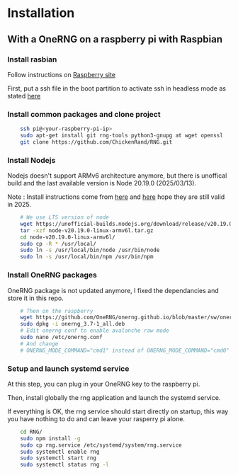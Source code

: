 
# Installation

## With a OneRNG on a raspberry pi with Raspbian

### Install rasbian

Follow instructions on [Raspberry site](https://www.raspberrypi.org/documentation/installation/installing-images/linux.md)

First, put a ssh file in the boot partition to activate ssh in headless mode as stated [here](https://www.raspberrypi.org/documentation/remote-access/ssh/)

### Install common packages and clone project

```bash
    ssh pi@<your-raspberry-pi-ip>
    sudo apt-get install git rng-tools python3-gnupg at wget openssl
    git clone https://github.com/ChickenRand/RNG.git
```

### Install Nodejs

Nodejs doesn't support ARMv6 architecture anymore, but there is unoffical build and the last available version is Node 20.19.0 (2025/03/13).

Note : Install instructions come from [here](http://raspberrypi.stackexchange.com/a/37976) and [here](http://raspberrypi.stackexchange.com/a/48313) hope they are still valid in 2025.

```bash
    # We use LTS version of node
    wget https://unofficial-builds.nodejs.org/download/release/v20.19.0/node-v20.19.0-linux-armv6l.tar.gz
    tar -xzf node-v20.19.0-linux-armv6l.tar.gz
    cd node-v20.19.0-linux-armv6l/
    sudo cp -R * /usr/local/
    sudo ln -s /usr/local/bin/node /usr/bin/node
    sudo ln -s /usr/local/bin/npm /usr/bin/npm
```

### Install OneRNG packages

OneRNG package is not updated anymore, I fixed the dependancies and store it in this repo.

```bash
    # Then on the raspberry
    wget https://github.com/OneRNG/onerng.github.io/blob/master/sw/onerng_3.7-1_all.deb?raw=true
    sudo dpkg -i onerng_3.7-1_all.deb
    # Edit onerng conf to enable avalanche raw mode
    sudo nano /etc/onerng.conf
    # And change
    # ONERNG_MODE_COMMAND="cmd1" instead of ONERNG_MODE_COMMAND="cmd0"
```

### Setup and launch systemd service

At this step, you can plug in your OneRNG key to the raspberry pi.

Then, install globally the rng application and launch the systemd service.

If everything is OK, the rng service should start directly on startup, this way you have nothing to do and can leave your rasperry pi alone.

```bash
    cd RNG/
    sudo npm install -g
    sudo cp rng.service /etc/systemd/system/rng.service
    sudo systemctl enable rng
    sudo systemctl start rng
    sudo systemctl status rng -l
```
